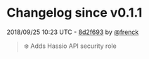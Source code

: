 # Changelog since v0.1.1

2018/09/25 10:23 UTC - [8d2f693](https://github.com/hassio-addons/addon-sqlite-web/commit/8d2f6938093ec6030ef5fbb123ae9e804ee3ddc7) by [@frenck](https://github.com/frenck)
> :snowflake: Adds Hassio API security role 

